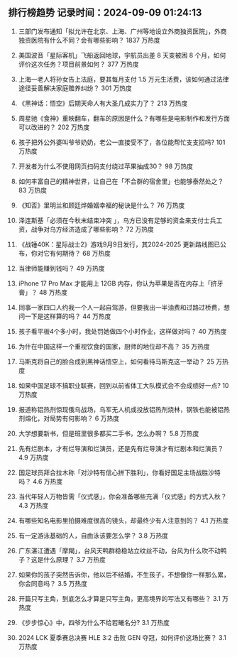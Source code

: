 
## 排行榜趋势 记录时间：2024-09-09 01:24:13
  
  1. 三部门发布通知「拟允许在北京、上海、广州等地设立外商独资医院」，外商独资医院有什么不同？会有哪些影响？ 1837 万热度
    
  2. 美国波音「星际客机」飞船返回地球，宇航员出差 8 天变被困 8 个月，如何评价这次任务？项目前景如何？ 377 万热度
    
  3. 上海一老人将孙女告上法庭，要其每月支付 1.5 万元生活费，该如何通过法律途径妥善解决家庭赡养纠纷？ 301 万热度
    
  4. 《黑神话：悟空》后期天命人有大圣几成实力了？ 213 万热度
    
  5. 周星驰《食神》重映翻车，翻车的原因是什么？有哪些是电影制作和发行方面可以改进的？ 202 万热度
    
  6. 孩子把外公外婆叫爷爷奶奶，老公一直接受不了，各位能帮忙支支招吗? 101 万热度
    
  7. 开发者为什么不使用网页扫码支付绕过苹果抽成30？ 98 万热度
    
  8. 如何丰富自己的精神世界，让自己在「不合群的宿舍里」也能够泰然处之？ 83 万热度
    
  9. 《知否》里明兰和顾廷烨婚姻幸福的秘诀是什么？ 76 万热度
    
  10. 泽连斯基「必须在今秋末结束冲突 」，乌方已没有足够的资金来支付士兵工资，战争对乌方经济造成了哪些影响？ 72 万热度
    
  11. 《战锤40K：星际战士2》游戏9月9日发行，其2024-2025 更新路线图已公布，你对它有何期待？ 68 万热度
    
  12. 当律师能赚到钱吗？ 49 万热度
    
  13. iPhone 17 Pro Max 才能用上 12GB 内存，你认为苹果是否在内存上「挤牙膏」？ 48 万热度
    
  14. 同事一家四口人约我一个人一起自驾游，但要我出一半油费和过路过桥费，想问一下是这样算的吗？ 44 万热度
    
  15. 孩子看平板4个多小时，我处罚她做四个小时作业，这样做对吗？ 40 万热度
    
  16. 为什在中国这样一个重视饮食的国家，厨师的地位却不高？ 35 万热度
    
  17. 马斯克将自己的脸合成到黑神话悟空上，如何看待马斯克这一举动？ 25 万热度
    
  18. 如果中国足球不搞职业联赛，回到以前省体工大队模式会不会成绩好一点? 10 万热度
    
  19. 报道称铝热剂惊现俄乌战场，乌军无人机或投放铝热剂烧林，钢铁也能被铝热剂熔化，对局势有何影响？ 6 万热度
    
  20. 大学想要新书，但是班里很多都买二手书，怎么办啊？ 5.8 万热度
    
  21. 先有烂剧本，才有烂导演和烂演员，还是先有烂导演才有烂剧本和烂演员？ 4.9 万热度
    
  22. 国足球员拜合拉木称「对沙特有信心拼下胜利」，你看好国足主场战胜沙特吗？ 4.6 万热度
    
  23. 当代年轻人万物皆需「仪式感」，你会准备哪些充满「仪式感」的方式入秋？ 4.3 万热度
    
  24. 有哪些知名电影里拍摄难度很高的镜头，却最终少有人注意到的？ 4.1 万热度
    
  25. 有一定游泳基础的人，自由泳该要怎么学？ 3.8 万热度
    
  26. 广东湛江遭遇「摩羯」，台风天鸭群稳稳站立纹丝不动，台风为什么吹不动鸭子？这是什么原理？ 3.7 万热度
    
  27. 如果你的孩子突然告诉你，他以后不结婚，不生孩子，不想像你一样那么累，你会同意吗？ 3.5 万热度
    
  28. 开篇只写主角，到底怎么才算是只写主角，更高境界的写法又有哪些？ 3.1 万热度
    
  29. 《步步惊心》中，四爷为什么不给若曦名分? 3.1 万热度
    
  30. 2024 LCK 夏季赛总决赛 HLE 3:2 击败 GEN 夺冠，如何评价这场比赛？ 3.1 万热度
    